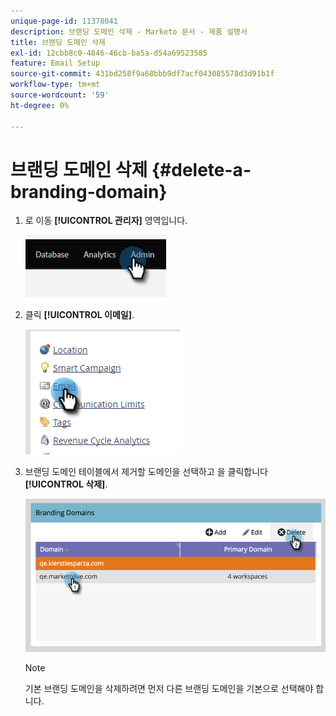 ```yaml
---
unique-page-id: 11378041
description: 브랜딩 도메인 삭제 - Marketo 문서 - 제품 설명서
title: 브랜딩 도메인 삭제
exl-id: 12cbb8c0-4846-46cb-ba5a-d54a69523585
feature: Email Setup
source-git-commit: 431bd258f9a68bbb9df7acf043085578d3d91b1f
workflow-type: tm+mt
source-wordcount: '59'
ht-degree: 0%

---
```


# 브랜딩 도메인 삭제 {#delete-a-branding-domain}

1. 로 이동 **[!UICONTROL 관리자]** 영역입니다.

   ![](assets/delete-a-branding-domain-1.png)

1. 클릭 **[!UICONTROL 이메일]**.

   ![](assets/delete-a-branding-domain-2.png)

1. 브랜딩 도메인 테이블에서 제거할 도메인을 선택하고 을 클릭합니다 **[!UICONTROL 삭제]**.

   ![](assets/delete-a-branding-domain-3.png)

   >[!NOTE]
   >
   >기본 브랜딩 도메인을 삭제하려면 먼저 다른 브랜딩 도메인을 기본으로 선택해야 합니다.
